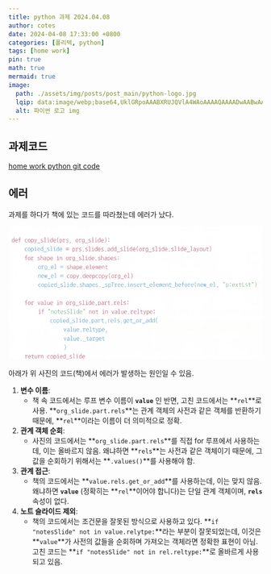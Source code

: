 ```yaml
---
title: python 과제 2024.04.08
author: cotes
date: 2024-04-08 17:33:00 +0800
categories: [폴리텍, python]
tags: [home work]
pin: true
math: true
mermaid: true
image:
  path: ./assets/img/posts/post_main/python-logo.jpg
  lqip: data:image/webp;base64,UklGRpoAAABXRUJQVlA4WAoAAAAQAAAADwAABwAAQUxQSDIAAAARL0AmbZurmr57yyIiqE8oiG0bejIYEQTgqiDA9vqnsUSI6H+oAERp2HZ65qP/VIAWAFZQOCBCAAAA8AEAnQEqEAAIAAVAfCWkAALp8sF8rgRgAP7o9FDvMCkMde9PK7euH5M1m6VWoDXf2FkP3BqV0ZYbO6NA/VFIAAAA
  alt: 파이썬 로고 img 
---
```


## 과제코드

[home work python git code](https://github.com/qkrwldns/polyteck/tree/main/04-08_파이썬과제/)

## 에러

과제를 하다가 책에 있는 코드를 따라쳤는데 에러가 났다.  

![ai_img1](./assets/poly/python/2024-04-08/스크린샷-2024-04-29-212619.png)

아래가 위 사진의 코드(책)에서 에러가 발생하는 원인일 수 있음.

1. **변수 이름**:
    - 책 속 코드에서는 루프 변수 이름이 **`value`** 인 반면, 고친 코드에서는 **`rel`**로 사용. **`org_slide.part.rels`**는 관계 객체의 사전과 같은 객체를 반환하기 때문에, **`rel`**이라는 이름이 더 의미적으로 정확.
2. **관계 객체 순회**:
    - 사진의 코드에서는 **`org_slide.part.rels`**를 직접 for 루프에서 사용하는데, 이는 올바르지 않음. 왜냐하면 **`rels`**는 사전과 같은 객체이기 때문에, 그 값을 순회하기 위해서는 **`.values()`**를 사용해야 함. 
3. **관계 접근**:
    - 책의 코드에서는 **`value.rels.get_or_add`**를 사용하는데, 이는 맞지 않음. 왜냐하면 **`value`** (정확히는 **`rel`**이어야 합니다)는 단일 관계 객체이며, **`rels`** 속성이 없다.
4. **노트 슬라이드 제외**:
    - 책의 코드에서는 조건문을 잘못된 방식으로 사용하고 있다. **`if "notesSlide" not in value.relytpe:`**라는 부분이 잘못되었는데, 이것은 **`value`**가 사전의 값들을 순회하며 가져오는 객체라면 정확한 표현이 아님.고친 코드는 **`if "notesSlide" not in rel.reltype:`**로 올바르게 사용되고 있음.